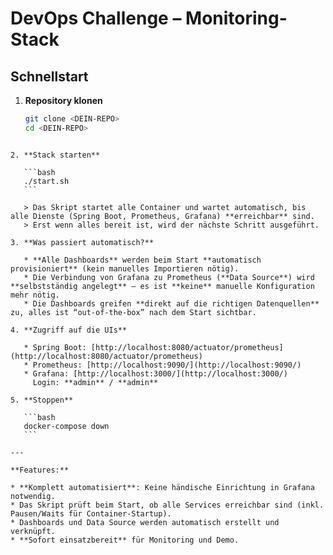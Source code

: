 # DevOps Challenge – Monitoring-Stack

## Schnellstart

1. **Repository klonen**
   ```bash
   git clone <DEIN-REPO>
   cd <DEIN-REPO>
````

2. **Stack starten**

   ```bash
   ./start.sh
   ```

   > Das Skript startet alle Container und wartet automatisch, bis alle Dienste (Spring Boot, Prometheus, Grafana) **erreichbar** sind.
   > Erst wenn alles bereit ist, wird der nächste Schritt ausgeführt.

3. **Was passiert automatisch?**

   * **Alle Dashboards** werden beim Start **automatisch provisioniert** (kein manuelles Importieren nötig).
   * Die Verbindung von Grafana zu Prometheus (**Data Source**) wird **selbstständig angelegt** – es ist **keine** manuelle Konfiguration mehr nötig.
   * Die Dashboards greifen **direkt auf die richtigen Datenquellen** zu, alles ist “out-of-the-box” nach dem Start sichtbar.

4. **Zugriff auf die UIs**

   * Spring Boot: [http://localhost:8080/actuator/prometheus](http://localhost:8080/actuator/prometheus)
   * Prometheus: [http://localhost:9090/](http://localhost:9090/)
   * Grafana: [http://localhost:3000/](http://localhost:3000/)
     Login: **admin** / **admin**

5. **Stoppen**

   ```bash
   docker-compose down
   ```

---

**Features:**

* **Komplett automatisiert**: Keine händische Einrichtung in Grafana notwendig.
* Das Skript prüft beim Start, ob alle Services erreichbar sind (inkl. Pausen/Waits für Container-Startup).
* Dashboards und Data Source werden automatisch erstellt und verknüpft.
* **Sofort einsatzbereit** für Monitoring und Demo.

